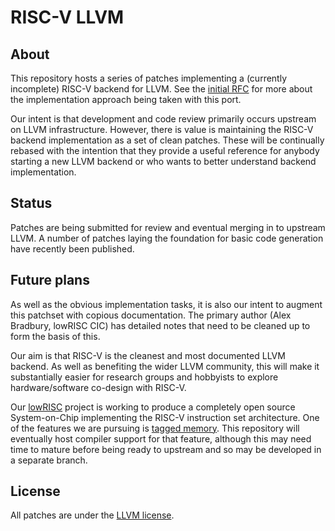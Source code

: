 # RISC-V LLVM
## About
This repository hosts a series of patches implementing a (currently 
incomplete) RISC-V backend for LLVM. See the [initial 
RFC](http://lists.llvm.org/pipermail/llvm-dev/2016-August/103748.html) for 
more about the implementation approach being taken with this port.

Our intent is that development and code review primarily occurs upstream on 
LLVM infrastructure. However, there is value is maintaining the RISC-V backend 
implementation as a set of clean patches. These will be continually rebased 
with the intention that they provide a useful reference for anybody starting a 
new LLVM backend or who wants to better understand backend implementation.

## Status
Patches are being submitted for review and eventual merging in to upstream
LLVM. A number of patches laying the foundation for basic code generation have
recently been published.

## Future plans
As well as the obvious implementation tasks, it is also our intent to augment 
this patchset with copious documentation. The primary author (Alex Bradbury, 
lowRISC CIC) has detailed notes that need to be cleaned up to form the basis 
of this.

Our aim is that RISC-V is the cleanest and most documented LLVM backend. As 
well as benefiting the wider LLVM community, this will make it substantially 
easier for research groups and hobbyists to explore hardware/software 
co-design with RISC-V.

Our [lowRISC](http://www.lowrisc.org) project is working to produce a 
completely open source System-on-Chip implementing the RISC-V instruction set 
architecture. One of the features we are pursuing is [tagged 
memory](http://www.lowrisc.org/downloads/lowRISC-memo-2014-001.pdf). This 
repository will eventually host compiler support for that feature, although 
this may need time to mature before being ready to upstream and so may be 
developed in a separate branch.

## License
All patches are under the [LLVM 
license](http://llvm.org/docs/DeveloperPolicy.html#license).
